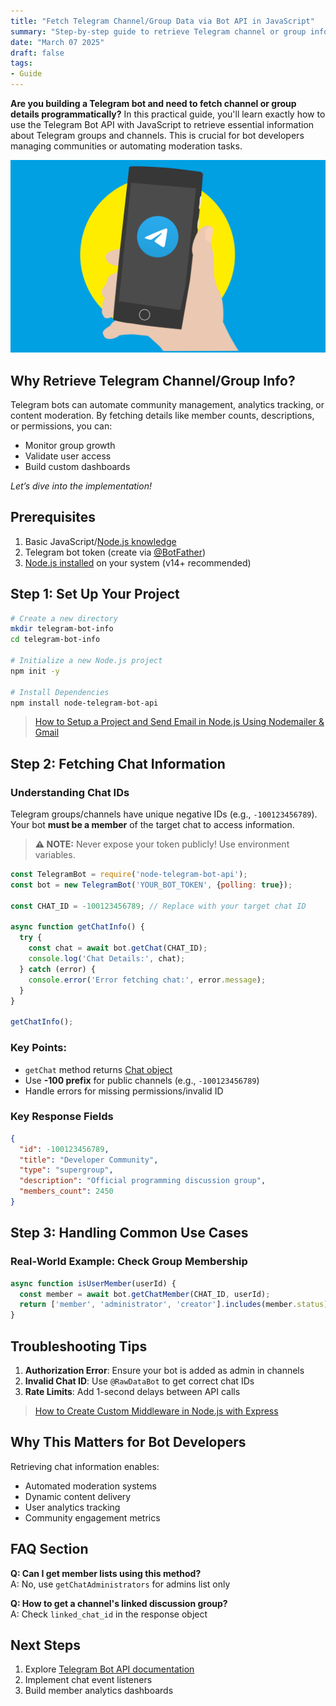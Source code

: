 ```yaml
---
title: "Fetch Telegram Channel/Group Data via Bot API in JavaScript"
summary: "Step-by-step guide to retrieve Telegram channel or group information using JavaScript and Telegram Bot API."
date: "March 07 2025"
draft: false
tags:
- Guide
---
```


**Are you building a Telegram bot and need to fetch channel or group details programmatically?** In this practical guide, you'll learn exactly how to use the Telegram Bot API with JavaScript to retrieve essential information about Telegram groups and channels. This is crucial for bot developers managing communities or automating moderation tasks.

![Telegram](./telegram.webp)

## Why Retrieve Telegram Channel/Group Info?
Telegram bots can automate community management, analytics tracking, or content moderation. By fetching details like member counts, descriptions, or permissions, you can:
- Monitor group growth
- Validate user access
- Build custom dashboards

_Let’s dive into the implementation!_

## Prerequisites
1. Basic JavaScript/[Node.js knowledge](https://nodejs.org/docs/latest/api/)
2. Telegram bot token (create via [@BotFather](https://t.me/BotFather))
3. [Node.js installed](https://nodejs.org/en/download) on your system (v14+ recommended)

## Step 1: Set Up Your Project
```bash
# Create a new directory
mkdir telegram-bot-info
cd telegram-bot-info

# Initialize a new Node.js project
npm init -y

# Install Dependencies
npm install node-telegram-bot-api
```

> [How to Setup a Project and Send Email in Node.js Using Nodemailer & Gmail](https://exonoob.in/blog/setup-project-send-email-in-nodejs-using-nodemailer-and-gmail/)

## Step 2: Fetching Chat Information

### Understanding Chat IDs
Telegram groups/channels have unique negative IDs (e.g., `-100123456789`). Your bot **must be a member** of the target chat to access information.

> **⚠️ NOTE:** Never expose your token publicly! Use environment variables.

```javascript
const TelegramBot = require('node-telegram-bot-api');
const bot = new TelegramBot('YOUR_BOT_TOKEN', {polling: true});

const CHAT_ID = -100123456789; // Replace with your target chat ID

async function getChatInfo() {
  try {
    const chat = await bot.getChat(CHAT_ID);
    console.log('Chat Details:', chat);
  } catch (error) {
    console.error('Error fetching chat:', error.message);
  }
}

getChatInfo();
```

### Key Points:

- `getChat` method returns [Chat object](https://core.telegram.org/bots/api#chat)
- Use **-100 prefix** for public channels (e.g., `-100123456789`)
- Handle errors for missing permissions/invalid ID

### Key Response Fields
```json
{
  "id": -100123456789,
  "title": "Developer Community",
  "type": "supergroup",
  "description": "Official programming discussion group",
  "members_count": 2450
}
```

## Step 3: Handling Common Use Cases

### Real-World Example: Check Group Membership
```javascript
async function isUserMember(userId) {
  const member = await bot.getChatMember(CHAT_ID, userId);
  return ['member', 'administrator', 'creator'].includes(member.status);
}
```

## Troubleshooting Tips
1. **Authorization Error**: Ensure your bot is added as admin in channels
2. **Invalid Chat ID**: Use `@RawDataBot` to get correct chat IDs
3. **Rate Limits**: Add 1-second delays between API calls

> [How to Create Custom Middleware in Node.js with Express](https://exonoob.in/blog/create-custom-middleware-in-nodejs-with-express/)

## Why This Matters for Bot Developers
Retrieving chat information enables:
- Automated moderation systems
- Dynamic content delivery
- User analytics tracking
- Community engagement metrics

## FAQ Section

**Q: Can I get member lists using this method?**  
A: No, use `getChatAdministrators` for admins list only

**Q: How to get a channel's linked discussion group?**  
A: Check `linked_chat_id` in the response object

## Next Steps
1. Explore [Telegram Bot API documentation](https://core.telegram.org/bots/api)
2. Implement chat event listeners
3. Build member analytics dashboards

